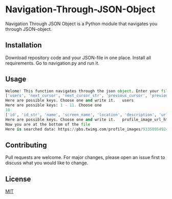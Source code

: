 # Navigation-Through-JSON-Object

Navigation Through JSON Object is a Python module that navigates you through JSON-object.

## Installation

Download repository code and your JSON-file in one place. Install all requirements. Go to navigation.py and run it.

## Usage

```python
Welome! This function navigates through the json object. Enter your file name: friends_list_AdamMGrant.json
['users', 'next_cursor', 'next_cursor_str', 'previous_cursor', 'previous_cursor_str', 'total_count']
Here are possible keys. Choose one and write it.   users
Here are possible keys: 1 - 11. Choose one
10
['id', 'id_str', 'name', 'screen_name', 'location', 'description', 'url', 'entities', 'protected', 'followers_count', 'friends_count', 'listed_count', 'created_at', 'favourites_count', 'utc_offset', 'time_zone', 'geo_enabled', 'verified', 'statuses_count', 'lang', 'status', 'contributors_enabled', 'is_translator', 'is_translation_enabled', 'profile_background_color', 'profile_background_image_url', 'profile_background_image_url_https', 'profile_background_tile', 'profile_image_url', 'profile_image_url_https', 'profile_banner_url', 'profile_link_color', 'profile_sidebar_border_color', 'profile_sidebar_fill_color', 'profile_text_color', 'profile_use_background_image', 'has_extended_profile', 'default_profile', 'default_profile_image', 'following', 'live_following', 'follow_request_sent', 'notifications', 'muting', 'blocking', 'blocked_by', 'translator_type']
Here are possible keys. Choose one and write it.   profile_image_url_https
Now you are at the bottom of the file
Here is searched data: https://pbs.twimg.com/profile_images/933509549247664130/wjSIFPZn_normal.jpg
```

## Contributing
Pull requests are welcome. For major changes, please open an issue first to discuss what you would like to change.

## License
[MIT](https://choosealicense.com/licenses/mit/)
